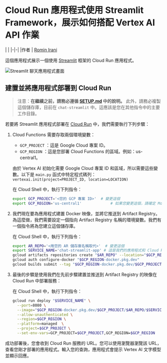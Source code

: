 ﻿# Cloud Run 應用程式使用 Streamlit Framework，展示如何搭配 Vertex AI API 作業

| |
|-|-|
|作者 | [Romin Irani](https://github.com/rominirani)

這個應用程式展示一個使用 [Streamlit](https://streamlit.io/) 框架的 Cloud Run 應用程式。

![Streamlit 聊天應用程式畫面](../assets/streamlitapp-screen.png "Streamlit 聊天應用程式")

## 建置並將應用程式部署到 Cloud Run

> 注意：**在繼續之前，請務必遵循 [SETUP.md](../SETUP.zh.md) 中的說明。**
此外，請務必複製這個儲存庫，目前在 ```chat-streamlit``` 中。這應該是您在其他指令中的主要工作目錄。

若要將 Streamlit 應用程式部署在 [Cloud Run](https://cloud.google.com/run/docs/quickstarts/deploy-container) 中，我們需要執行下列步驟：

1. Cloud Functions 需要存取兩個環境變數：

   - `GCP_PROJECT` ：這是 Google Cloud 專案 ID。
   - `GCP_REGION` ：這是您部署 Cloud Functions 的區域。例如：us-central1。
  
    由於 Vertex AI 初始化需要 Google Cloud 專案 ID 和區域，所以需要這些變數。以下是 `main.py`
    函式中特定程式碼列：
    `vertexai.init(project=PROJECT_ID, location=LOCATION)`

    在 Cloud Shell 中，執行下列指令：

    ```bash
    export GCP_PROJECT='<您的 GCP 專案 ID>'  # 變更這個
    export GCP_REGION='us-central1'             # 如果您變更這個，請確定 Model Garden 支援這個區域。有疑問時，請保留這個。
    ```

2. 我們現在要為應用程式建置 Docker 映像，並將它推送到 Artifact Registry。為這麼做，我們需要設定一個指向 Artifact Registry 名稱的環境變數。我們有一個指令將為您建立這個儲存庫。

   在 Cloud Shell 中，執行下列指令：

   ```bash
   export AR_REPO='<用您的 AR 儲存庫名稱取代>'  # 變更這個
   export SERVICE_NAME='chat-streamlit-app' # 這是我們的應用程式和 Cloud Run 服務的名稱。如果您希望，可以變更這個。 
   gcloud artifacts repositories create "$AR_REPO" --location="$GCP_REGION" --repository-format=Docker
   gcloud auth configure-docker "$GCP_REGION-docker.pkg.dev"
   gcloud builds submit --tag "$GCP_REGION-docker.pkg.dev/$GCP_PROJECT/$AR_REPO/$SERVICE_NAME"
   ```

3. 最後的步驟是使用我們在先前步驟建置並推送到 Artifact Registry 的映像在 Cloud Run 中部署服務：

    在 Cloud Shell 中，執行下列指令：

    ```bash
    gcloud run deploy "$SERVICE_NAME" \
      --port=8080 \
      --image="$GCP_REGION-docker.pkg.dev/$GCP_PROJECT/$AR_REPO/$SERVICE_NAME" \
      --allow-unauthenticated \
      --region=$GCP_REGION \
      --platform=managed  \
      --project=$GCP_PROJECT \
      --set-env-vars=GCP_PROJECT=$GCP_PROJECT,GCP_REGION=$GCP_REGION
    ```

成功部署後，您會收到 Cloud Run 服務的 URL。您可以使用瀏覽器瀏覽該 URL，查看您剛才部署的應用程式。輸入您的查詢，應用程式會提示 Vertex AI 文字模型並顯示回應。



